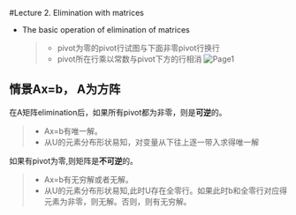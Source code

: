 #Lecture 2. Elimination with matrices
* The basic operation of elimination of matrices
	> * pivot为零的pivot行试图与下面非零pivot行换行
	> * pivot所在行乘以常数与pivot下方的行相消
![Page1](https://github.com/zhukuixi/RainyNight/blob/master/LinearAlgebra/Images/L2_1.jpg)  

## 情景Ax=b， A为方阵
在A矩阵elimination后，如果所有pivot都为非零，则是**可逆**的。  
> * Ax=b有唯一解。
> *  从U的元素分布形状易知，对变量从下往上逐一带入求得唯一解

如果有pivot为零,则矩阵是**不可逆**的。
> * Ax=b有无穷解或者无解。
> *  从U的元素分布形状易知,此时U存在全零行。如果此时b和全零行对应得元素为非零，则无解。否则，则有无穷解。









